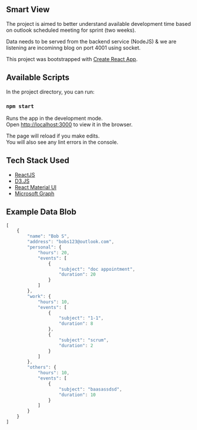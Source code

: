 ## Smart View 

The project is aimed to better understand available development time based on outlook scheduled meeting for sprint (two weeks). 

Data needs to be served from the backend service (NodeJS) & we are listening are incominng blog on port 4001 using socket.

This project was bootstrapped with [Create React App](https://github.com/facebook/create-react-app).

## Available Scripts

In the project directory, you can run:

### `npm start`

Runs the app in the development mode.<br>
Open [http://localhost:3000](http://localhost:3000) to view it in the browser.

The page will reload if you make edits.<br>
You will also see any lint errors in the console.

## Tech Stack Used 
- [ReactJS](https://reactjs.org/)
- [D3.JS](https://d3js.org/)
- [React Material UI](https://material-ui.com/)
- [Microsoft Graph](https://developer.microsoft.com/en-us/graph/graph-explorer#)

## Example Data Blob 
```javascript 
[
    {
        "name": "Bob S",
        "address": "bobs123@outlook.com",
        "personal": {
            "hours": 20,
            "events": [
                {
                    "subject": "doc appointment",
                    "duration": 20
                }
            ]
        },
        "work": {
            "hours": 10,
            "events": [
                {
                    "subject": "1-1",
                    "duration": 8
                },
                {
                    "subject": "scrum",
                    "duration": 2
                }
            ]
        },
        "others": {
            "hours": 10,
            "events": [
                {
                    "subject": "baasassdsd",
                    "duration": 10
                }
            ]
        }
    }
]
```


